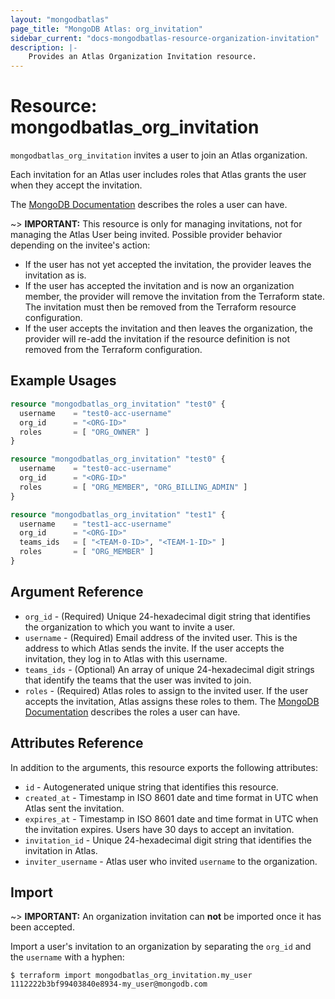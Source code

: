 ```yaml
---
layout: "mongodbatlas"
page_title: "MongoDB Atlas: org_invitation"
sidebar_current: "docs-mongodbatlas-resource-organization-invitation"
description: |-
    Provides an Atlas Organization Invitation resource.
---
```


# Resource: mongodbatlas_org_invitation

`mongodbatlas_org_invitation` invites a user to join an Atlas organization.

Each invitation for an Atlas user includes roles that Atlas grants the user when they accept the invitation.

The [MongoDB Documentation](https://docs.atlas.mongodb.com/reference/user-roles/#organization-roles) describes the roles a user can have.

~> **IMPORTANT:** This resource is only for managing invitations, not for managing the Atlas User being invited. Possible provider behavior depending on the invitee's action:
* If the user has not yet accepted the invitation, the provider leaves the invitation as is.
* If the user has accepted the invitation and is now an organization member, the provider will remove the invitation from the Terraform state.  The invitation must then be removed from the Terraform resource configuration.
* If the user accepts the invitation and then leaves the organization, the provider will re-add the invitation if the resource definition is not removed from the Terraform configuration.

## Example Usages

```terraform
resource "mongodbatlas_org_invitation" "test0" {
  username    = "test0-acc-username"
  org_id      = "<ORG-ID>"
  roles       = [ "ORG_OWNER" ]
}
```

```terraform
resource "mongodbatlas_org_invitation" "test0" {
  username    = "test0-acc-username"
  org_id      = "<ORG-ID>"
  roles       = [ "ORG_MEMBER", "ORG_BILLING_ADMIN" ]
}
```

```terraform
resource "mongodbatlas_org_invitation" "test1" {
  username    = "test1-acc-username"
  org_id      = "<ORG-ID>"
  teams_ids   = [ "<TEAM-0-ID>", "<TEAM-1-ID>" ]
  roles       = [ "ORG_MEMBER" ]
}
```

## Argument Reference

* `org_id` - (Required) Unique 24-hexadecimal digit string that identifies the organization to which you want to invite a user.
* `username` - (Required) Email address of the invited user. This is the address to which Atlas sends the invite. If the user accepts the invitation, they log in to Atlas with this username.
* `teams_ids` - (Optional) An array of unique 24-hexadecimal digit strings that identify the teams that the user was invited to join.
* `roles` - (Required) Atlas roles to assign to the invited user. If the user accepts the invitation, Atlas assigns these roles to them. The [MongoDB Documentation](https://docs.atlas.mongodb.com/reference/user-roles/#organization-roles) describes the roles a user can have.

## Attributes Reference

In addition to the arguments, this resource exports the following attributes:

* `id` - Autogenerated unique string that identifies this resource.
* `created_at` - Timestamp in ISO 8601 date and time format in UTC when Atlas sent the invitation.
* `expires_at` - Timestamp in ISO 8601 date and time format in UTC when the invitation expires. Users have 30 days to accept an invitation.
* `invitation_id` - Unique 24-hexadecimal digit string that identifies the invitation in Atlas.
* `inviter_username` - Atlas user who invited `username` to the organization.

## Import

~> **IMPORTANT:**
An organization invitation can **not** be imported once it has been accepted.

Import a user's invitation to an organization by separating the `org_id` and the `username` with a hyphen:


```
$ terraform import mongodbatlas_org_invitation.my_user 1112222b3bf99403840e8934-my_user@mongodb.com
```
